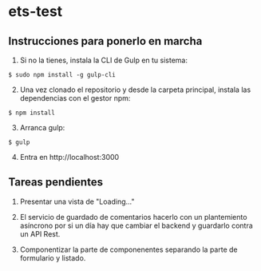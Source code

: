 # ets-test

## Instrucciones para ponerlo en marcha


1) Si no la tienes, instala la CLI de Gulp en tu sistema:

```
$ sudo npm install -g gulp-cli
```

2) Una vez clonado el repositorio y desde la carpeta principal, instala las dependencias con el gestor npm:

```
$ npm install
```

3) Arranca gulp:

```
$ gulp
```

4) Entra en http://localhost:3000


## Tareas pendientes

1) Presentar una vista de "Loading..."

2) El servicio de guardado de comentarios hacerlo con un plantemiento asíncrono por si un día hay que cambiar el backend y guardarlo contra un API Rest.

3) Componentizar la parte de componenentes separando la parte de formulario y listado.


